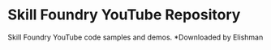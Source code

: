 # Skill Foundry YouTube Repository 
Skill Foundry YouTube code samples and demos.
*Downloaded by Elishman